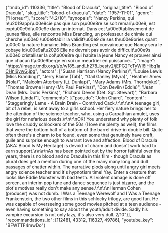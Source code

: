 {"tmdb_id": 110336, "title": "Blood of Dracula", "original_title": "Blood of Dracula", "slug_title": "blood-of-dracula", "date": "1957-11-01", "genre": ["Horreur"], "score": "4.2/10", "synopsis": "Nancy Perkins, qui n\u2019appr\u00e9cie pas que son p\u00e8re se soit remari\u00e9, est exp\u00e9di\u00e9e dans un internat. Dans cet \u00e9tablissement de jeunes filles, elle rencontre Miss Branding, un professeur de chimie qui cherche \u00e0 \u00e9tablir la validit\u00e9 de ses th\u00e9ories quant \u00e0 la nature humaine. Miss Branding est convaincue que Nancy sera le cobaye id\u00e9al\u2026 Elle ne devrait pas avoir de difficult\u00e9s \u00e0 cristalliser la col\u00e8re qui habite la jeune Nancy et prouver ainsi que chacun h\u00e9berge en soi un meurtrier en puissance...", "image": "https://image.tmdb.org/t/p/w185_and_h278_bestv2/jEPG2TcTyWI6iHibq1aCHnl6ywG.jpg", "actors": ["Susan Harrison (Nancy Perkins)", "Louise Lewis (Miss Branding)", "Jerry Blaine (Tab)", "Gail Ganley (Myra)", "Heather Ames (Nola)", "Malcolm Atterbury (Lt. Dunlap)", "Mary Adams (Mrs. Thorndyke)", "Thomas Browne Henry (Mr. Paul Perkins)", "Don Devlin (Eddie)", "Jean Dean (Mrs. Doris Perkins)", "Richard Devon (Det. Sgt. Stewart)", "Barbara Wilson (Linda)"], "comments": [{"pseudo": "John Chard", "content": "Staggeringly Lame - A Brain Drain - Contrived Cack.\r\n\r\nA teenage girl, bit of a rebel, is sent away to a girls school. Her fiery nature brings her to the attention of the science teacher, who, using a Carpathian amulet, uses the girl for nefarious deeds.\r\n\r\nOK! You understand why plenty of folk love the cruddy schlockers of the 50s (I love me plenty as well), the films that were the bottom half of a bottom of the barrel drive-in double bill. Quite often there's a charm to be found, even some that genuinely have craft, guile and surprise enough to warrant love and affection. Blood of Dracula (AKA: Blood Is My Heritage) is devoid of charm and doesn't work hard to earn support.\r\n\r\nAs has been pointed out by the horror faithful over the years, there is no blood and no Dracula in this film - though Dracula as plural does get a mention during one of the many many long and dull passages of chatter within. The narrative plods along until angry girl meets angry science teacher and it's hypnotism time! Yay. Enter a creature that looks like Eddie Munster with bad teeth. All violent damage is done off screen, an interim pop tune and dance sequence is just bizarre, and the plot's motives really don't make any sense.\r\n\r\nHerman Cohen (producer) was not dumb. I Was a Teenage Werewolf and I Was a Teenage Frankenstein, the two other films in this schlocky trilogy, are good fun. He was capable of overseeing some good movies pitched at a teen audience - even having something to say about the youth/adult divide. Sadly his vampire excursion is not only lazy, it's also very dull. 2/10"}], "recommandations_id": [112481, 43312, 116327, 49786], "youtube_key": "BFWTTF4mwDo"}